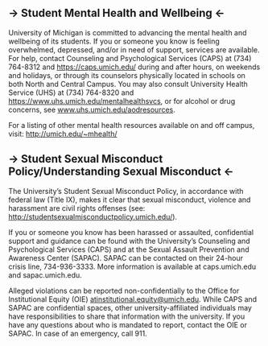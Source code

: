 ## -> Student Mental Health and Wellbeing <-

University of Michigan is committed to advancing the mental health and wellbeing of its students. If you or someone you know is feeling overwhelmed, depressed, and/or in need of support, services are available. For help, contact Counseling and Psychological Services (CAPS) at (734) 764-8312 and https://caps.umich.edu/ during and after hours, on weekends and holidays, or through its counselors physically located in schools on both North and Central Campus. You may also consult University Health Service (UHS) at (734) 764-8320 and https://www.uhs.umich.edu/mentalhealthsvcs, or for alcohol or drug concerns, see  www.uhs.umich.edu/aodresources.   

For a listing of other mental health resources available on and off campus, visit: 
http://umich.edu/~mhealth/


## -> Student Sexual Misconduct Policy/Understanding Sexual Misconduct <-

The University’s Student Sexual Misconduct Policy, in accordance with federal law (Title IX), makes it clear that sexual misconduct, violence and harassment are civil rights offenses (see: http://studentsexualmisconductpolicy.umich.edu/).

If you or someone you know has been harassed or assaulted, confidential support and guidance can be found with the University’s Counseling and Psychological Services (CAPS) and at the Sexual Assault Prevention and Awareness Center (SAPAC). SAPAC can be contacted on their 24-hour crisis line, 734-936-3333. More information is available at caps.umich.edu and sapac.umich.edu.

Alleged violations can be reported non-confidentially to the Office for Institutional Equity (OIE) atinstitutional.equity@umich.edu. While CAPS and SAPAC are confidential spaces, other university-affiliated individuals may have responsibilities to share that information with the university. If you have any questions about who is mandated to report, contact the OIE or SAPAC. In case of an emergency, call 911.